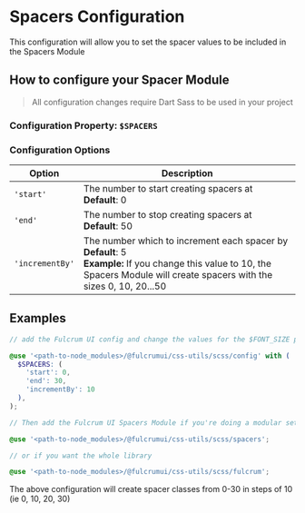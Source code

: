 # Spacers Configuration

This configuration will allow you to set the spacer values to be included in the Spacers Module

## How to configure your Spacer Module

> All configuration changes require Dart Sass to be used in your project

### Configuration Property: `$SPACERS`

### Configuration Options

| Option | Description |
| --- | --- |
| `'start'` | The number to start creating spacers at <br/> **Default**: 0 |
| `'end'` | The number to stop creating spacers at <br/> **Default**: 50 |
| `'incrementBy'` | The number which to increment each spacer by <br/> **Default**: 5 <br/> **Example:** If you change this value to 10, the Spacers Module will create spacers with the sizes 0, 10, 20...50 |

## Examples

```scss
// add the Fulcrum UI config and change the values for the $FONT_SIZE property

@use '<path-to-node_modules>/@fulcrumui/css-utils/scss/config' with (
  $SPACERS: (
    'start': 0,
    'end': 30,
    'incrementBy': 10
  ),
);

// Then add the Fulcrum UI Spacers Module if you're doing a modular setup

@use '<path-to-node_modules>/@fulcrumui/css-utils/scss/spacers';

// or if you want the whole library

@use '<path-to-node_modules>/@fulcrumui/css-utils/scss/fulcrum';
```

The above configuration will create spacer classes from 0-30 in steps of 10 (ie 0, 10, 20, 30)

